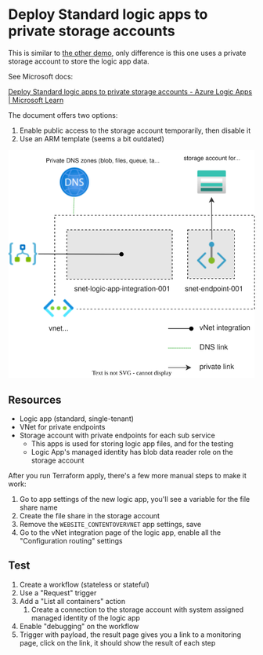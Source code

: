 # Deploy Standard logic apps to private storage accounts

This is similar to [the other demo](../logic-app-access-kv-and-sql/), only difference is this one uses a private storage account to store the logic app data.

See Microsoft docs:

[Deploy Standard logic apps to private storage accounts - Azure Logic Apps | Microsoft Learn](https://learn.microsoft.com/en-us/azure/logic-apps/deploy-single-tenant-logic-apps-private-storage-account)

The document offers two options:
1. Enable public access to the storage account temporarily, then disable it
2. Use an ARM template (seems a bit outdated)

![Diagram](./logic-app-vnet-integration.drawio.svg)

## Resources

- Logic app (standard, single-tenant)
- VNet for private endpoints
- Storage account with private endpoints for each sub service
  - This apps is used for storing logic app files, and for the testing
  - Logic App's managed identity has blob data reader role on the storage account

After you run Terraform apply, there's a few more manual steps to make it work:

1. Go to app settings of the new logic app, you'll see a variable for the file share name
2. Create the file share in the storage account
3. Remove the `WEBSITE_CONTENTOVERVNET` app settings, save
4. Go to the vNet integration page of the logic app, enable all the "Configuration routing" settings

## Test

1. Create a workflow (stateless or stateful)
2. Use a "Request" trigger
3. Add a "List all containers" action
   1. Create a connection to the storage account with system assigned managed identity of the logic app
4. Enable "debugging" on the workflow
5. Trigger with payload, the result page gives you a link to a monitoring page, click on the link, it should show the result of each step